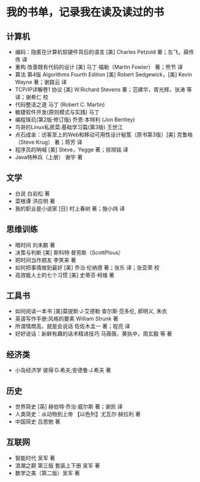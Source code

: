 # 我的书单，记录我在读及读过的书
## 计算机
- 编码：隐匿在计算机软硬件背后的语言 [美] Charles Petzold 著；左飞，薛佟佟 译
- 重构 改善既有代码的设计 [美] 马丁·福勒（Martin Fowler） 著；熊节 译
- 算法 第4版 Algorithms Fourth Edition [美] Robert Sedgewick，[美] Kevin Wayne 著；谢路云 译
- TCP/IP详解卷1 协议 [美] W.Richard Stevens 著；范建华，胥光辉，张涛 等 译；谢希仁 校
- 代码整洁之道 马丁 (Robert C. Martin)
- 敏捷软件开发(原则模式与实践) 马丁
- 编程珠玑(第2版·修订版) 乔恩·本特利 (Jon Bentley)
- 鸟哥的Linux私房菜:基础学习篇(第3版) 王世江
- 点石成金：访客至上的Web和移动可用性设计秘笈（原书第3版）[美] 克鲁格（Steve Krug） 著；蒋芳 译
- 程序员的呐喊 [美] Steve，Yegge 著；徐旭铭 译
- Java特种兵（上册） 谢宇 著
## 文学
- 白说 白岩松 著
- 菜根谭 洪应明 著
- 我的职业是小说家 [日] 村上春树 著；施小炜 译
## 思维训练
- 暗时间 刘未鹏 著
- 决策与判断 [美] 斯科特·普劳斯（ScottPlous） 
- 把时间当作朋友 李笑来 著
- 如何把事情做到最好 [美] 乔治·伦纳德 著；张乐 译；张亚荣 校
- 高效能人士的七个习惯 [美] 史蒂芬·柯维 著
## 工具书
- 如何阅读一本书 [美]莫提默·J·艾德勒 查尔斯·范多伦, 郝明义, 朱衣
- 英语写作手册:风格的要素 William Strunk 著
- 所谓情商高，就是会说话 佐佐木圭一 著；程亮 译
- 好好说话：新鲜有趣的话术精进技巧 马薇薇，黄执中，周玄毅 等 著
## 经济类
- 小岛经济学 彼得·D.希夫;安德鲁·J.希夫 著
## 历史
- 世界简史 [英] 赫伯特·乔治·威尔斯 著；谢凯 译
- 人类简史：从动物到上帝 【以色列】尤瓦尔·赫拉利 著
- 中国简史 吕思勉 著
## 互联网
- 智能时代 吴军 著
- 浪潮之巅 第三版 套装上下册 吴军 著
- 数学之美（第二版）吴军 著

